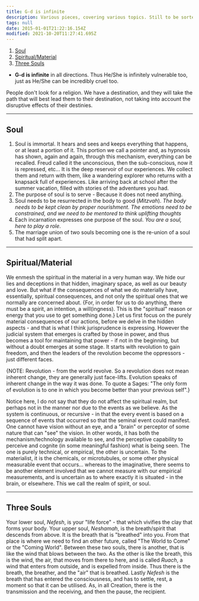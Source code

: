 ```yaml
---
title: G-d is infinite
description: Various pieces, covering various topics. Still to be sorted properly.
tags: null
date: 2015-01-01T21:22:16.154Z
modified: 2021-10-20T11:27:41.695Z
---
```


1. [Soul](#soul)
2. [Spiritual/Material](#spiritualmaterial)
3. [Three Souls](#three-souls)

- **G-d is infinite** in all directions. Thus He/She is infinitely vulnerable too, just as He/She can be incredibly cruel too.

People don't look for a religion. We have a destination, and they will take the path that will best lead them to their destination, not taking into account the disruptive effects of their destinies.

---

## Soul

1. Soul is immortal.
   It hears and sees and keeps everything that happens, or at least a portion of it. This portion we call a pointer and, as hypnosis has shown, again and again, through this mechanism, everything can be recalled. Freud called it the unconscious, then the sub-conscious, now it is repressed, etc... It is the deep reservoir of our experiences. We collect them and return with them, like a wandering explorer who returns with a knapsack full of experiences. Like arriving back at school after the summer vacation, filled with stories of the adventures you had.
2. The purpose of soul is to serve -
   Because it does not need anything.
3. Soul needs to be resurrected in the body to good (_Mitzvah_).
   _The body needs to be kept clean by proper nourishment. The emotions need to be constrained, and we need to be mentored to think uplifting thoughts_
4. Each incarnation expresses one purpose of the soul.
   _You are a soul, here to play a role_.
5. The marriage union of two souls becoming one is the re-union of a soul that had split apart.

---

## Spiritual/Material

We enmesh the spiritual in the material in a very human way. We hide our lies and deceptions in that hidden, imaginary space, as well as our beauty and love. But what if the consequences of what we do materially have, essentially, spiritual consequences, and not only the spiritual ones that we normally are concerned about. {For, in order for us to do anything, there must be a spirit, an intention, a will(ingness). This is the "spiritual" reason or energy that you use to get something done.} Let us first focus on the purely material consequences of our actions, before we delve in the hidden aspects - and that is what I think jurisprudence is expressing. However the judicial system that emerges is crafted by those in power, and thus becomes a tool for maintaining that power - if not in the beginning, but without a doubt emerges at some stage. It starts with revolution to gain freedom, and then the leaders of the revolution become the oppressors - just different faces.

<p class="note">
{NOTE: Revolution - from the world revolve. So a revolution does not mean inherent change, they are generally just face-lifts. Evolution speaks of inherent change in the way it was done. To quote a Sages: "The only form of evolution is to one in which you become better than your previous self".}
</p>

Notice here, I do not say that they do not affect the spiritual realm, but perhaps not in the manner nor due to the events as we believe. As the system is continuous, or recursive - in that the every event is based on a sequence of events that occurred so that the seminal event could manifest. One cannot have vision without an eye, and a "brain" or perceptor of some nature that can "see" the vision. In other words, it has both the mechanism/technology available to see, and the perceptive capability to perceive and cognite (in some meaningful fashion) what is being seen. The one is purely technical, or empirical, the other is uncertain. To the materialist, it is the chemicals, or microtubules, or some other physical measurable event that occurs... whereas to the imaginative, there seems to be another element involved that we cannot measure with our empirical measurements, and is uncertain as to where exactly it is situated - in the brain, or elsewhere. This we call the realm of spirit, or soul.

---

## Three Souls

Your lower soul, _Nefesh_, is your "life force" - that which vivifies the clay that forms your body. Your upper soul, _Neshamah_, is the breath/spirit that descends from above. It is the breath that is "breathed" into you. From that place is where we need to find an other future, called "The World to Come" or the "Coming World". Between these two souls, there is another, that is like the wind that blows between the two. As the other is like the breath, this is the wind, the air, that moves from there to here, and is called _Ruach_, a wind that enters from outside, and is expelled from inside. Thus there is the breath, the breather, and the "air" that is breathed. Lastly _Nefesh_ is the breath that has entered the consciousness, and has to settle, rest, a moment so that it can be utilised. As, in all Creation, there is the transmission and the receiving, and then the pause, the recipient.
